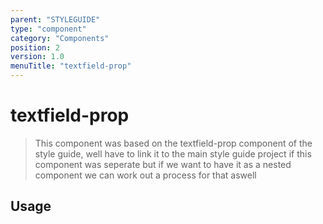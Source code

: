 ```yaml
---
parent: "STYLEGUIDE"
type: "component"
category: "Components"
position: 2
version: 1.0
menuTitle: "textfield-prop"
---
```


# textfield-prop

> This component was based on the textfield-prop component of the style guide, well have to link it to the main style guide project if this component was seperate but if we want to have it as a nested component we can work out a process for that aswell


## Usage



<!-- Component template need to be here -->

<doc-component :file="'STYLEGUIDE/textfield-prop/STYLEGUIDE_textfield-prop-usage'" :name="'textfield-prop'"></doc-component >
